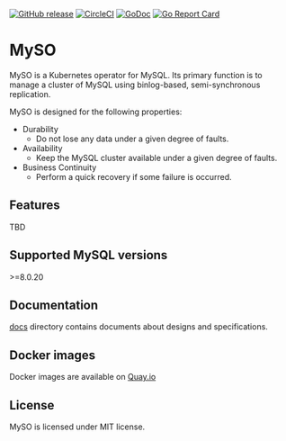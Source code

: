 [![GitHub release](https://img.shields.io/github/release/cybozu-go/myso.svg?maxAge=60)][releases]
[![CircleCI](https://circleci.com/gh/cybozu-go/myso.svg?style=svg)](https://circleci.com/gh/cybozu-go/myso)
[![GoDoc](https://godoc.org/github.com/cybozu-go/myso?status.svg)][godoc]
[![Go Report Card](https://goreportcard.com/badge/github.com/cybozu-go/myso)](https://goreportcard.com/report/github.com/cybozu-go/myso)

# MySO

MySO is a Kubernetes operator for MySQL.
Its primary function is to manage a cluster of MySQL using binlog-based, semi-synchronous replication.

MySO is designed for the following properties:

- Durability
  - Do not lose any data under a given degree of faults.
- Availability
  - Keep the MySQL cluster available under a given degree of faults.
- Business Continuity
  - Perform a quick recovery if some failure is occurred.

## Features

TBD

## Supported MySQL versions

\>=8.0.20

## Documentation

[docs](docs/) directory contains documents about designs and specifications.

## Docker images

Docker images are available on [Quay.io](https://quay.io/repository/cybozu/myso)

## License

MySO is licensed under MIT license.

[releases]: https://github.com/cybozu-go/myso/releases
[godoc]: https://godoc.org/github.com/cybozu-go/myso
